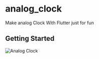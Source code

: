 # analog_clock

Make analog Clock With Flutter just for fun
## Getting Started

![Analog Clock](https://github.com/George-GAF/analog_clock_flutter/analog.png)